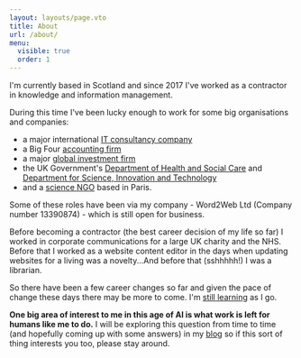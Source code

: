 ```yaml
---
layout: layouts/page.vto
title: About
url: /about/
menu:
  visible: true
  order: 1
---
```

I'm currently based in Scotland and since 2017 I've worked as a contractor in knowledge and information management.

During this time I've been lucky enough to work for some big organisations and companies:

- a major international [IT consultancy company](https://www.cgi.com/en)
- a Big Four [accounting firm](https://www.deloitte.com/uk/en/about.html)
- a major [global investment firm](https://www.kkr.com/)
- the UK Government's [Department of Health and Social Care](https://www.gov.uk/government/organisations/department-of-health-and-social-care) and [Department for Science, Innovation and Technology](https://www.gov.uk/government/organisations/department-for-science-innovation-and-technology)
- and a [science NGO](https://council.science/) based in Paris.

Some of these roles have been via my company - Word2Web Ltd (Company number 13390874) - which is still open for business.

Before becoming a contractor (the best career decision of my life so far) I worked in corporate communications for a large UK charity and the NHS. Before that I worked as a website content editor in the days when updating websites for a living was a novelty...And before that (sshhhhh!) I was a librarian.

So there have been a few career changes so far and given the pace of change these days there may be more to come. I'm [still learning](/learning-odyssey/) as I go.

**One big area of interest to me in this age of AI is what work is left for humans like me to do.** I will be exploring this question from time to time (and hopefully coming up with some answers) in my [blog](/blog/) so if this sort of thing interests you too, please stay around.
